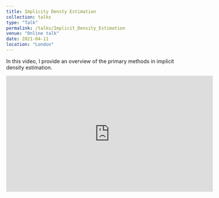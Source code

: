 ```yaml
---
title: Implicity Densty Estimation
collection: talks
type: "Talk"
permalink: /talks/Implicit_Density_Estimation
venue: "Online talk"
date: 2021-04-11
location: "London"
---
```


In this video, I provide an overview of the primary methods in implicit density estimation.   

<iframe width="560" height="315" src="https://www.youtube.com/embed/swBf1T0KpXY" frameborder="0" allow="accelerometer; autoplay; clipboard-write; encrypted-media; gyroscope; picture-in-picture" allowfullscreen></iframe>

